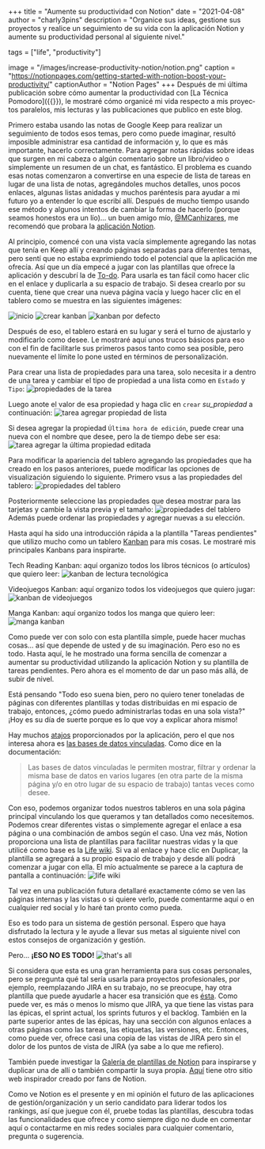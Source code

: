 +++
title = "Aumente su productividad con Notion"
date = "2021-04-08"
author = "charly3pins"
description = "Organice sus ideas, gestione sus proyectos y realice un seguimiento de su vida con la aplicación Notion y aumente su productividad personal al siguiente nivel."

tags = ["life", "productivity"]

image = "/images/increase-productivity-notion/notion.png"
caption = "https://notionpages.com/getting-started-with-notion-boost-your-productivity/"
captionAuthor = "Notion Pages"
+++
Después de mi última publicación sobre cómo aumentar la productividad con [La Técnica Pomodoro]({{<relref path="/blog/the-pomodoro-technique.md" lang="es">}}), le mostraré cómo organicé mi vida respecto a mis proyectos paralelos, mis lecturas y las publicaciones que publico en este blog.

Primero estaba usando las notas de Google Keep para realizar un seguimiento de todos esos temas, pero como puede imaginar, resultó imposible administrar esa cantidad de información y, lo que es más importante, hacerlo correctamente. Para agregar notas rápidas sobre ideas que surgen en mi cabeza o algún comentario sobre un libro/video o simplemente un resumen de un chat, es fantástico. El problema es cuando esas notas comenzaron a convertirse en una especie de lista de tareas en lugar de una lista de notas, agregándoles muchos detalles, unos pocos enlaces, algunas listas anidadas y muchos paréntesis para ayudar a mi futuro yo a entender lo que escribí allí. Después de mucho tiempo usando ese método y algunos intentos de cambiar la forma de hacerlo (porque seamos honestos era un lío)... un buen amigo mío, [@MCanhizares](https://twitter.com/mcanhizares), me recomendó que probara la [aplicación Notion](https://www.notion.so/).

Al principio, comencé con una vista vacía simplemente agregando las notas que tenía en Keep allí y creando páginas separadas para diferentes temas, pero sentí que no estaba exprimiendo todo el potencial que la aplicación me ofrecía. Así que un día empecé a jugar con las plantillas que ofrece la aplicación y descubrí la de [To-do](https://www.notion.so/To-do-22ea4a5722cf49ad83718b10f4ff14f9). Para usarla es tan fácil como hacer clic en el enlace y duplicarla a su espacio de trabajo. Si desea crearlo por su cuenta, tiene que crear una nueva página vacía y luego hacer clic en el tablero como se muestra en las siguientes imágenes:

![inicio](/images/increase-productivity-notion/01-start.png)
![crear kanban](/images/increase-productivity-notion/02-create-kanban.png)
![kanban por defecto](/images/increase-productivity-notion/03-kanban-default.png)

Después de eso, el tablero estará en su lugar y será el turno de ajustarlo y modificarlo como desee. Le mostraré aquí unos trucos básicos para eso con el fin de facilitarle sus primeros pasos tanto como sea posible, pero nuevamente el límite lo pone usted en términos de personalización.

Para crear una lista de propiedades para una tarea, solo necesita ir a dentro de una tarea y cambiar el tipo de propiedad a una lista como en `Estado` y` Tipo`:
![propiedades de la tarea](/images/increase-productivity-notion/04-task-properties.png)

Luego anote el valor de esa propiedad y haga clic en `crear` _su_propiedad_ a continuación:
![tarea agregar propiedad de lista](/images/increase-productivity-notion/04-task-add-list-property.png)

Si desea agregar la propiedad `Última hora de edición`, puede crear una nueva con el nombre que desee, pero la de tiempo debe ser esa:
![tarea agregar la última propiedad editada](/images/increase-productivity-notion/05-task-add-last-edited-property.png)

Para modificar la apariencia del tablero agregando las propiedades que ha creado en los pasos anteriores, puede modificar las opciones de visualización siguiendo lo siguiente. Primero vsus a las propiedades del tablero:
![propiedades del tablero](/images/increase-productivity-notion/06-board-properties.png)

Posteriormente seleccione las propiedades que desea mostrar para las tarjetas y cambie la vista previa y el tamaño:
![propiedades del tablero](/images/increase-productivity-notion/07-board-properties.png)
Además puede ordenar las propiedades y agregar nuevas a su elección.

Hasta aquí ha sido una introducción rápida a la plantilla "Tareas pendientes" que utilizo mucho como un tablero [Kanban](https://en.wikipedia.org/wiki/Kanban) para mis cosas. Le mostraré mis principales Kanbans para inspirarte.

Tech Reading Kanban: aquí organizo todos los libros técnicos (o artículos) que quiero leer:
![kanban de lectura tecnológica](/images/increase-productivity-notion/tech-reading-kanban.jpeg)

Videojuegos Kanban: aquí organizo todos los videojuegos que quiero jugar:
![kanban de videojuegos](/images/increase-productivity-notion/videogames-kanban.jpeg)

Manga Kanban: aquí organizo todos los manga que quiero leer:
![manga kanban](/images/increase-productivity-notion/manga-kanban.jpeg)

Como puede ver con solo con esta plantilla simple, puede hacer muchas cosas... así que depende de usted y de su imaginación. Pero eso no es todo. Hasta aquí, le he mostrado una forma sencilla de comenzar a aumentar su productividad utilizando la aplicación Notion y su plantilla de tareas pendientes. Pero ahora es el momento de dar un paso más allá, de subir de nivel.

Está pensando "Todo eso suena bien, pero no quiero tener toneladas de páginas con diferentes plantillas y todas distribuidas en mi espacio de trabajo, entonces, ¿cómo puedo administrarlas todas en una sola vista?" ¡Hoy es su día de suerte porque es lo que voy a explicar ahora mismo!

Hay muchos [atajos](https://www.notion.so/Learn-the-shortcuts-66e28cec810548c3a4061513126766b0) proporcionados por la aplicación, pero el que nos interesa ahora es [las bases de datos vinculadas](https://www.notion.so/Linked-databases-fb007e2798d04c57aee839ecf6ce450a). Como dice en la documentación:
> Las bases de datos vinculadas le permiten mostrar, filtrar y ordenar la misma base de datos en varios lugares (en otra parte de la misma página y/o en otro lugar de su espacio de trabajo) tantas veces como desee.

Con eso, podemos organizar todos nuestros tableros en una sola página principal vinculando los que queramos y tan detallados como necesitemos. Podemos crear diferentes vistas o simplemente agregar el enlace a esa página o una combinación de ambos según el caso. Una vez más, Notion proporciona una lista de plantillas para facilitar nuestras vidas y la que utilicé como base es la [Life wiki](https://www.notion.so/Life-wiki-9fd5df673bc44b6583f419ad49a4d1af). Si va al enlace y hace clic en Duplicar, la plantilla se agregará a su propio espacio de trabajo y desde allí podrá comenzar a jugar con ella. El mío actualmente se parece a la captura de pantalla a continuación:
![life wiki](/images/increase-productivity-notion/life-wiki.jpeg)

Tal vez en una publicación futura detallaré exactamente cómo se ven las páginas internas y las vistas o si quiere verlo, puede comentarme aquí o en cualquier red social y lo haré tan pronto como pueda.

Eso es todo para un sistema de gestión personal. Espero que haya disfrutado la lectura y le ayude a llevar sus metas al siguiente nivel con estos consejos de organización y gestión.

Pero... **¡ESO NO ES TODO!**
![that's all](/images/increase-productivity-notion/thats-all.gif)

Si considera que esta es una gran herramienta para sus cosas personales, pero se pregunta qué tal sería usarla para proyectos profesionales, por ejemplo, reemplazando JIRA en su trabajo, no se preocupe, hay otra plantilla que puede ayudarle a hacer esa transición que es [ésta](https://www.notion.so/Jira-Alternative-Notion-template-93880ffefbbd4931900ffd11430859fd). Como puede ver, es más o menos lo mismo que JIRA, ya que tiene las vistas para las épicas, el sprint actual, los sprints futuros y el backlog. También en la parte superior antes de las épicas, hay una sección con algunos enlaces a otras páginas como las tareas, las etiquetas, las versiones, etc. Entonces, como puede ver, ofrece casi una copia de las vistas de JIRA pero sin el dolor de los puntos de vista de JIRA (ya sabe a lo que me refiero).

También puede investigar la [Galería de plantillas de Notion](https://www.notion.so/Notion-Template-Gallery-181e961aeb5c4ee6915307c0dfd5156d) para inspirarse y duplicar una de allí o también compartir la suya propia. [Aquí](https://notionpages.com/) tiene otro sitio web inspirador creado por fans de Notion.

Como ve Notion es el presente y en mi opinión el futuro de las aplicaciones de gestión/organización y un serio candidato para liderar todos los rankings, así que juegue con él, pruebe todas las plantillas, descubra todas las funcionalidades que ofrece y como siempre digo no dude en comentar aquí o contactarme en mis redes sociales para cualquier comentario, pregunta o sugerencia.
